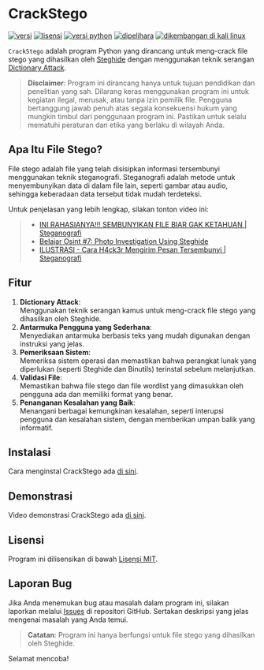 # CrackStego

[![versi](https://img.shields.io/badge/versi-1.0.0-blue)](https://github.com/fixploit03/CrackStego/releases)
[![lisensi](https://img.shields.io/badge/lisensi-MIT-green)](https://github.com/fixploit03/CrackStego/blob/main/LICENSE)
[![versi python](https://img.shields.io/badge/python-%E2%89%A5%203.6-blue.svg)](https://www.python.org/)
[![dipelihara](https://img.shields.io/badge/Dipelihara-Ya-96c40f)](https://img.shields.io/badge/Dipelihara-Ya-96c40f)
[![dikembangan di kali linux](https://img.shields.io/badge/Dikembangkan%20di-Kali%20Linux-blueviolet)](https://www.kali.org/)

`CrackStego` adalah program Python yang dirancang untuk meng-crack file stego yang dihasilkan oleh [Steghide](https://steghide.sourceforge.net/) dengan menggunakan teknik serangan [Dictionary Attack](https://www.asdf.id/definisi-dictionary-attack-adalah/).

> **Disclaimer**: Program ini dirancang hanya untuk tujuan pendidikan dan penelitian yang sah. Dilarang keras menggunakan program ini untuk kegiatan ilegal, merusak, atau tanpa izin pemilik file. Pengguna bertanggung jawab penuh atas segala konsekuensi hukum yang mungkin timbul dari penggunaan program ini. Pastikan untuk selalu mematuhi peraturan dan etika yang berlaku di wilayah Anda.

## Apa Itu File Stego?

File stego adalah file yang telah disisipkan informasi tersembunyi menggunakan teknik steganografi. Steganografi adalah metode untuk menyembunyikan data di dalam file lain, seperti gambar atau audio, sehingga keberadaan data tersebut tidak mudah terdeteksi.

Untuk penjelasan yang lebih lengkap, silakan tonton video ini:

> - [INI RAHASIANYA!!! SEMBUNYIKAN FILE BIAR GAK KETAHUAN | Steganografi](https://youtu.be/lQseW1pwLS4?si=sp_4cgdAuzzED5rw)  
> - [Belajar Osint #7: Photo Investigation Using Steghide](https://youtu.be/TYF_FcXH-7Q?si=opSi3LX99u1z05yU)  
> - [ILUSTRASI - Cara H4ck3r Mengirim Pesan Tersembunyi | Steganografi](https://youtu.be/529reqHpkcM?si=9lm5tHeHhAcp4cRQ)

## Fitur

1. **Dictionary Attack**:  
   Menggunakan teknik serangan kamus untuk meng-crack file stego yang dihasilkan oleh Steghide.
2. **Antarmuka Pengguna yang Sederhana**:  
   Menyediakan antarmuka berbasis teks yang mudah digunakan dengan instruksi yang jelas.
3. **Pemeriksaan Sistem**:  
   Memeriksa sistem operasi dan memastikan bahwa perangkat lunak yang diperlukan (seperti Steghide dan Binutils) terinstal sebelum melanjutkan.
4. **Validasi File**:  
   Memastikan bahwa file stego dan file wordlist yang dimasukkan oleh pengguna ada dan memiliki format yang benar.
5. **Penanganan Kesalahan yang Baik**:  
   Menangani berbagai kemungkinan kesalahan, seperti interupsi pengguna dan kesalahan sistem, dengan memberikan umpan balik yang informatif.

## Instalasi

Cara menginstal CrackStego ada [di sini](https://github.com/fixploit03/CrackStego/blob/main/INSTAL.md).

## Demonstrasi

Video demonstrasi CrackStego ada [di sini](https://youtu.be/PFvE8eLsRhk?si=h6Trq-w8bLOB1Jh8).

## Lisensi 

Program ini dilisensikan di bawah [Lisensi MIT](https://github.com/fixploit03/CrackStego/blob/main/LICENSE).

## Laporan Bug

Jika Anda menemukan bug atau masalah dalam program ini, silakan laporkan melalui [Issues](https://github.com/fixploit03/CrackStego/issues) di repositori GitHub. Sertakan deskripsi yang jelas mengenai masalah yang Anda temui.

> **Catatan**: Program ini hanya berfungsi untuk file stego yang dihasilkan oleh Steghide.

Selamat mencoba!
